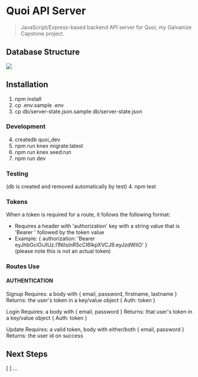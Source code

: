 # Quoi API Server
> JavaScript/Express-based backend API server for Quoi, my Galvanize Capstone project.


## Database Structure

![](./db/quoi-erd.png)

## Installation
1. npm install
2. cp .env.sample .env
3. cp db/server-state.json.sample db/server-state.json
### Development
4. createdb quoi_dev
5. npm run knex migrate:latest
6. npm run knex seed:run
7. npm run dev
### Testing
(db is created and removed automatically by test)
4. npm test

### Tokens
When a token is required for a route, it follows the following format:
* Requires a header with 'authorization' key with a string value that is 'Bearer ' followed by the token value
* Example: { authorization: 'Bearer eyJhbGciOiJIUz.I1NiIsInR5cCI6IkpXVCJ9.eyJzdWIiO' }  
  (please note this is not an actual token)

### Routes Use
#### AUTHENTICATION
Signup
Requires: a body with { email, password, firstname, lastname }
Returns: the user's token in a key/value object { Auth: token }

Login
Requires: a body with { email, password }
Returns: that user's token in a key/value object { Auth: token }

Update
Requires: a valid token, body with either/both { email, password }
Returns: the user id on success


## Next Steps
[ ] ...